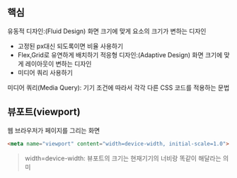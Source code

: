 ## 핵심
유동적 디자인:(Fluid Design) 화면 크기에 맞게 요소의 크기가 변하는 디자인
- 고정된 px대신 되도록이면 비율 사용하기
- Flex,Grid로 유연하게 배치하기
적응형 디자인:(Adaptive Design) 화면 크기에 맞게 레이아웃이 변하는 디자인
- 미디어 쿼리 사용하기

미디어 쿼리(Media Query): 기기 조건에 따라서 각각 다른 CSS 코드를 적용하는 문법

## 뷰포트(viewport)
웹 브라우저가 페이지를 그리는 화면

```html
<meta name="viewport" content="width=device-width, initial-scale=1.0">
```
> width=device-width: 뷰포트의 크기는 현재기기의 너비랑 똑같이 해달라는 의미